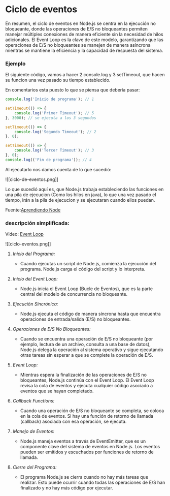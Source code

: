 # Ciclo de eventos

En resumen, el ciclo de eventos en Node.js se centra en la ejecución no bloqueante, donde las operaciones de E/S no bloqueantes permiten manejar múltiples conexiones de manera eficiente sin la necesidad de hilos adicionales. El Event Loop es la clave de este modelo, garantizando que las operaciones de E/S no bloqueantes se manejen de manera asíncrona mientras se mantiene la eficiencia y la capacidad de respuesta del sistema.

### Ejemplo 

El siguiente código, vamos a hacer 2 console.log y 3  setTimeout, que hacen su funcion una vez pasado su tiempo establecido.

En comentarios esta puesto lo que se piensa que debería pasar:

```js title='ciclo de eventos'
console.log('Inicio de programa'); // 1

setTimeout(() => {
    console.log('Primer Timeout'); // 5
}, 3000); // se ejecuta a los 3 segundos

setTimeout(() => {
    console.log('Segundo Timeout'); // 2
}, 0);

setTimeout(() => {
    console.log('Tercer Timeout'); // 3
}, 0);
console.log(('Fin de programa')); // 4 
```

Al ejecutarlo nos damos cuenta de lo que sucedió:

![[ciclo-de-eventos.png]]

Lo que sucedió aquí es, que Node.js trabaja estableciendo las funciones en una pila de ejecucion (Como los hilos en java), lo que una vez pasado el tiempo, irán a la pila de ejecucion y se ejecutaran cuando ellos puedan.

Fuente:[Aprendiendo Node](https://aprendiendo-nodejs.blogspot.com/2017/07/entendiendo-el-event-loop.html)


### descripción simplificada:

Video: [Event Loop](https://www.youtube.com/watch?app=desktop&v=b1ZZZERJOPQ)

![[ciclo-eventos.png]]

1. *Inicio del Programa:*
    
    - Cuando ejecutas un script de Node.js, comienza la ejecución del programa. Node.js carga el código del script y lo interpreta.
    
2. *Inicio del Event Loop:*
    
    - Node.js inicia el Event Loop (Bucle de Eventos), que es la parte central del modelo de concurrencia no bloqueante.
    
3. *Ejecución Sincrónica:*
    
    - Node.js ejecuta el código de manera síncrona hasta que encuentra operaciones de entrada/salida (E/S) no bloqueantes.
    
4. *Operaciones de E/S No Bloqueantes:*
    
    - Cuando se encuentra una operación de E/S no bloqueante (por ejemplo, lectura de un archivo, consulta a una base de datos), Node.js delega la operación al sistema operativo y sigue ejecutando otras tareas sin esperar a que se complete la operación de E/S.
    
5. *Event Loop:*
    
    - Mientras espera la finalización de las operaciones de E/S no bloqueantes, Node.js continúa con el Event Loop. El Event Loop revisa la cola de eventos y ejecuta cualquier código asociado a eventos que se hayan completado.

6. *Callback Functions:*
    
    - Cuando una operación de E/S no bloqueante se completa, se coloca en la cola de eventos. Si hay una función de retorno de llamada (callback) asociada con esa operación, se ejecuta.

7. *Manejo de Eventos:*
    
    - Node.js maneja eventos a través de EventEmitter, que es un componente clave del sistema de eventos en Node.js. Los eventos pueden ser emitidos y escuchados por funciones de retorno de llamada.
    
8. *Cierre del Programa:*
    
    - El programa Node.js se cierra cuando no hay más tareas que realizar. Esto puede ocurrir cuando todas las operaciones de E/S han finalizado y no hay más código por ejecutar.


